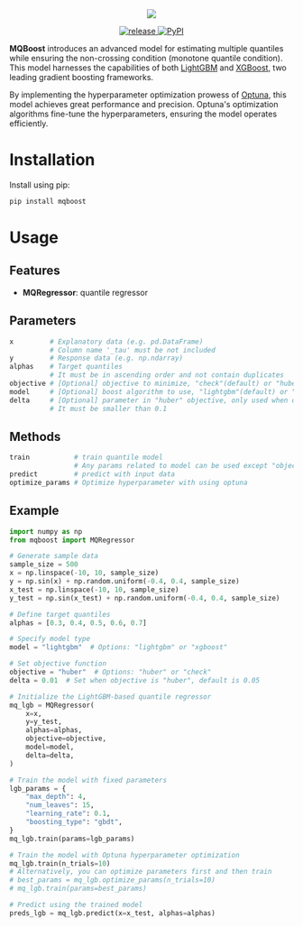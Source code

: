 <div style="text-align: center;">
  <img src="https://capsule-render.vercel.app/api?type=transparent&fontColor=0047AB&text=MQBoost&height=120&fontSize=90">
</div>
<p align="center">
  <a href="https://github.com/RektPunk/MQBoost/releases/latest">
    <img alt="release" src="https://img.shields.io/github/v/release/RektPunk/mqboost.svg">
  </a>
  <a href="https://pypi.python.org/pypi/mqboost/">
    <img alt="PyPI" src="https://badge.fury.io/py/mqboost.svg">
  </a>
<!--   <a href="LICENSE">
    <img alt="license" src="https://img.shields.io/badge/license-MIT-indigo.sv">
  </a> -->
</p>

**MQBoost** introduces an advanced model for estimating multiple quantiles while ensuring the non-crossing condition (monotone quantile condition). This model harnesses the capabilities of both [LightGBM](https://github.com/microsoft/LightGBM) and [XGBoost](https://github.com/dmlc/xgboost), two leading gradient boosting frameworks.

By implementing the hyperparameter optimization prowess of [Optuna](https://github.com/optuna/optuna), this model achieves great performance and precision. Optuna's optimization algorithms fine-tune the hyperparameters, ensuring the model operates efficiently.

# Installation
Install using pip:
```bash
pip install mqboost
```

# Usage
## Features
- **MQRegressor**: quantile regressor

## Parameters
```python
x         # Explanatory data (e.g. pd.DataFrame)
          # Column name '_tau' must be not included
y         # Response data (e.g. np.ndarray)
alphas    # Target quantiles
          # It must be in ascending order and not contain duplicates
objective # [Optional] objective to minimize, "check"(default) or "huber"
model     # [Optional] boost algorithm to use, "lightgbm"(default) or "xgboost"
delta     # [Optional] parameter in "huber" objective, only used when objective == "huber"
          # It must be smaller than 0.1
```

## Methods
```python
train           # train quantile model
                # Any params related to model can be used except "objective"
predict         # predict with input data
optimize_params # Optimize hyperparameter with using optuna
```

## Example
```python
import numpy as np
from mqboost import MQRegressor

# Generate sample data
sample_size = 500
x = np.linspace(-10, 10, sample_size)
y = np.sin(x) + np.random.uniform(-0.4, 0.4, sample_size)
x_test = np.linspace(-10, 10, sample_size)
y_test = np.sin(x_test) + np.random.uniform(-0.4, 0.4, sample_size)

# Define target quantiles
alphas = [0.3, 0.4, 0.5, 0.6, 0.7]

# Specify model type
model = "lightgbm"  # Options: "lightgbm" or "xgboost"

# Set objective function
objective = "huber"  # Options: "huber" or "check"
delta = 0.01  # Set when objective is "huber", default is 0.05

# Initialize the LightGBM-based quantile regressor
mq_lgb = MQRegressor(
    x=x,
    y=y_test,
    alphas=alphas,
    objective=objective,
    model=model,
    delta=delta,
)

# Train the model with fixed parameters
lgb_params = {
    "max_depth": 4,
    "num_leaves": 15,
    "learning_rate": 0.1,
    "boosting_type": "gbdt",
}
mq_lgb.train(params=lgb_params)

# Train the model with Optuna hyperparameter optimization
mq_lgb.train(n_trials=10)
# Alternatively, you can optimize parameters first and then train
# best_params = mq_lgb.optimize_params(n_trials=10)
# mq_lgb.train(params=best_params)

# Predict using the trained model
preds_lgb = mq_lgb.predict(x=x_test, alphas=alphas)
```
